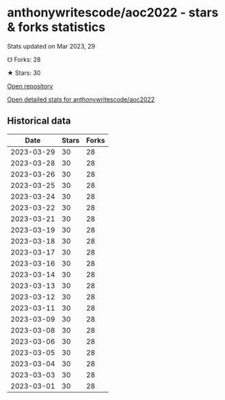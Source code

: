 # anthonywritescode/aoc2022 - stars & forks statistics

Stats updated on Mar 2023, 29

☋ Forks: 28

★ Stars: 30

[Open repository](https://github.com/anthonywritescode/aoc2022)

[Open detailed stats for anthonywritescode/aoc2022](https://reviewgithub.com/rep/anthonywritescode/aoc2022)

## Historical data
| Date | Stars | Forks |
|------|-------|-------|
| 2023-03-29 | 30 | 28 | 
| 2023-03-28 | 30 | 28 | 
| 2023-03-26 | 30 | 28 | 
| 2023-03-25 | 30 | 28 | 
| 2023-03-24 | 30 | 28 | 
| 2023-03-22 | 30 | 28 | 
| 2023-03-21 | 30 | 28 | 
| 2023-03-19 | 30 | 28 | 
| 2023-03-18 | 30 | 28 | 
| 2023-03-17 | 30 | 28 | 
| 2023-03-16 | 30 | 28 | 
| 2023-03-14 | 30 | 28 | 
| 2023-03-13 | 30 | 28 | 
| 2023-03-12 | 30 | 28 | 
| 2023-03-11 | 30 | 28 | 
| 2023-03-09 | 30 | 28 | 
| 2023-03-08 | 30 | 28 | 
| 2023-03-06 | 30 | 28 | 
| 2023-03-05 | 30 | 28 | 
| 2023-03-04 | 30 | 28 | 
| 2023-03-03 | 30 | 28 | 
| 2023-03-01 | 30 | 28 | 

